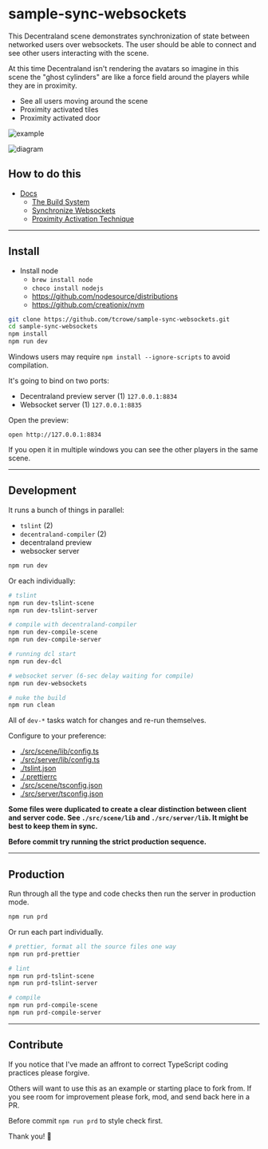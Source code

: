 
# sample-sync-websockets

This Decentraland scene demonstrates synchronization of state between networked users over websockets. The user should be able to connect and see other users interacting with the scene.

At this time Decentraland isn't rendering the avatars so imagine in this scene the "ghost cylinders" are like a force field around the players while they are in proximity.

+ See all users moving around the scene
+ Proximity activated tiles
+ Proximity activated door

![example](./img/2018-10-12-websockets01.gif)

![diagram](./img/fig-diagram.png)

## How to do this

+ [Docs](./docs/readme.md)
  * [The Build System](./docs/build-system.md)
  * [Synchronize Websockets](./docs/synchronize-websockets.md)
  * [Proximity Activation Technique](./docs/proximity-activation.md)

---

## Install

+ Install node
  * `brew install node`
  * `choco install nodejs`
  * https://github.com/nodesource/distributions
  * https://github.com/creationix/nvm

```sh
git clone https://github.com/tcrowe/sample-sync-websockets.git
cd sample-sync-websockets
npm install
npm run dev
```

Windows users may require `npm install --ignore-scripts` to avoid compilation.

It's going to bind on two ports:
+ Decentraland preview server (1) `127.0.0.1:8834`
+ Websocket server (1) `127.0.0.1:8835`

Open the preview:

`open http://127.0.0.1:8834`

If you open it in multiple windows you can see the other players in the same scene.

---

## Development

It runs a bunch of things in parallel:

+ `tslint` (2)
+ `decentraland-compiler` (2)
+ decentraland preview
+ websocker server

```sh
npm run dev
```

Or each individually:

```sh
# tslint
npm run dev-tslint-scene
npm run dev-tslint-server

# compile with decentraland-compiler
npm run dev-compile-scene
npm run dev-compile-server

# running dcl start
npm run dev-dcl

# websocket server (6-sec delay waiting for compile)
npm run dev-websockets

# nuke the build
npm run clean
```

All of `dev-*` tasks watch for changes and re-run themselves.

Configure to your preference:

+ [./src/scene/lib/config.ts](./src/scene/lib/config.ts)
+ [./src/server/lib/config.ts](./src/server/lib/config.ts)
+ [./tslint.json](./tslint.json)
+ [./.prettierrc](./.prettierrc)
+ [./src/scene/tsconfig.json](./src/scene/tsconfig.json)
+ [./src/server/tsconfig.json](./src/server/tsconfig.json)

**Some files were duplicated to create a clear distinction between client and server code. See `./src/scene/lib` and `./src/server/lib`. It might be best to keep them in sync.**

**Before commit try running the strict production sequence.**

---

## Production

Run through all the type and code checks then run the server in production mode.

```sh
npm run prd
```

Or run each part individually.

```sh
# prettier, format all the source files one way
npm run prd-prettier

# lint
npm run prd-tslint-scene
npm run prd-tslint-server

# compile
npm run prd-compile-scene
npm run prd-compile-server
```

---

## Contribute

If you notice that I've made an affront to correct TypeScript coding practices please forgive.

Others will want to use this as an example or starting place to fork from. If you see room for improvement please fork, mod, and send back here in a PR.

Before commit `npm run prd` to style check first.

Thank you! 🤗
